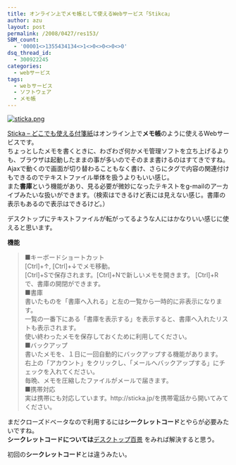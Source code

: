```yaml
---
title: オンライン上でメモ帳として使えるWebサービス「Stikca」
author: azu
layout: post
permalink: /2008/0427/res153/
SBM_count:
  - '00001<>1355434134<>1<>0<>0<>0<>0'
dsq_thread_id:
  - 300922245
categories:
  - webサービス
tags:
  - weｂサービス
  - ソフトウェア
  - メモ帳
---
```

<p><a href="https://efcl.info/wp-content/uploads/2008/04/sticka.png" title="sticka.png"><img src="https://efcl.info/wp-content/uploads/2008/04/sticka.thumbnail.png" alt="sticka.png" /></a></p>
<p><a href="http://sticka.jp/">Sticka &#8211; どこでも使える付箋紙</a>はオンライン上で<strong>メモ帳</strong>のように使えるWebサービスです。<br />
ちょっとしたメモを書くときに、わざわざ何かメモ管理ソフトを立ち上げるよりも、ブラウザは起動したままの事が多いのでそのまま書けるのはすてきですね。<br />
Ajaxで動くので画面が切り替わることもなく書け、さらにタグで内容の関連付けもできるのでテキストファイル単体を扱うよりもいい感じ。<br />
また<strong>書庫</strong>という機能があり、見る必要が微妙になったテキストをg-mailのアーカイブみたいな扱いができます。（検索はできるけど表には見えない感じ。書庫の表示もあるので表示はできるけど。）</p>
<p>デスクトップにテキストファイルが転がってるような人にはかなりいい感じに使えると思います。</p>
<p><strong>機能</strong></p>
<blockquote cite="http://sticka.jp/home#dpgouGfbur3B9NeJe1afjI" title="Sticka - azu"><p>■キーボードショートカット<br />
[Ctrl]+↑, [Ctrl]+↓でメモ移動。<br />
[Ctrl]+Sで保存されます。[Ctrl]+Nで新しいメモを開きます。 [Ctrl]+Rで、書庫の開閉ができます。<br />
■書庫<br />
書いたものを「書庫へ入れる」と左の一覧から一時的に非表示になります。<br />
一覧の一番下にある「書庫を表示する」を表示すると、書庫へ入れたリストも表示されます。<br />
使い終わったメモを保存しておくために利用してください。<br />
■バックアップ<br />
書いたメモを、１日に一回自動的にバックアップする機能があります。<br />
右上の「アカウント」をクリックし、「メールへバックアップする」にチェックを入れてください。<br />
毎晩、メモを圧縮したファイルがメールで届きます。<br />
■携帯対応<br />
実は携帯にも対応しています。http://sticka.jp/を携帯電話から開いてみてください。</p>
</blockquote>
<p>まだクローズドベータなので利用するには<strong>シークレットコード</strong>とやらが必要みたいですね。<br />
<strong>シークレットコードについては</strong><a href="http://bb.watch.impress.co.jp/cda/desktop/21729.html">デスクトップ百景</a> をみれば解決すると思う。</p>
<p>初回の<strong>シークレットコード</strong>とは違うみたい。</p>
